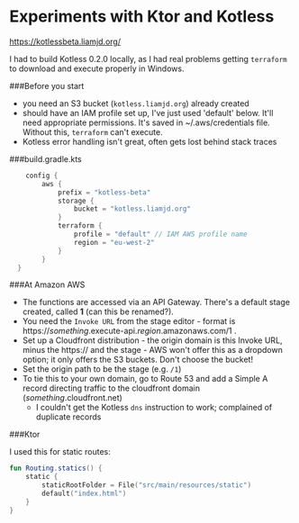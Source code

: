 # Experiments with Ktor and Kotless

https://kotlessbeta.liamjd.org/

I had to build Kotless 0.2.0 locally, as I had real problems getting `terraform` to download and execute properly in Windows.

###Before you start

- you need an S3 bucket (`kotless.liamjd.org`) already created
- should have an IAM profile set up, I've just used 'default' below. It'll need appropriate permissions. It's saved in ~/.aws/credentials file. Without this, `terraform` can't execute.
- Kotless error handling isn't great, often gets lost behind stack traces

###build.gradle.kts

```kotlin
    config {
        aws {
            prefix = "kotless-beta"
            storage {
                bucket = "kotless.liamjd.org"
            }
            terraform {
                profile = "default" // IAM AWS profile name
                region = "eu-west-2"
            }
        }
  }
  ```
  
###At Amazon AWS

- The functions are accessed via an API Gateway. There's a default stage created, called **1** (can this be renamed?).
- You need the `Invoke URL` from the stage editor - format is https://_something_.execute-api._region_.amazonaws.com/1 .
- Set up a Cloudfront distribution - the origin domain is this Invoke URL, minus the https:// and the stage - AWS won't offer this as a dropdown option; it only offers the S3 buckets. Don't choose the bucket!
- Set the origin path to be the stage (e.g. `/1`)
- To tie this to your own domain, go to Route 53 and add a Simple A record directing traffic to the cloudfront domain (_something_.cloudfront.net)
  - I couldn't get the Kotless `dns` instruction to work; complained of duplicate records

###Ktor

I used this for static routes:
```kotlin
fun Routing.statics() {
	static {
		staticRootFolder = File("src/main/resources/static")
		default("index.html")
	}
}
```
